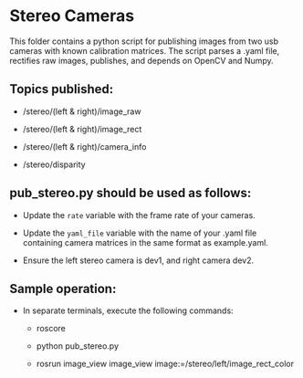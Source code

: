 # Stereo Cameras

This folder contains a python script for publishing images from two usb cameras with known calibration matrices. The script parses a .yaml file, rectifies raw images, publishes, and depends on OpenCV and Numpy.

## Topics published:

* /stereo/(left & right)/image_raw

* /stereo/(left & right)/image_rect

* /stereo/(left & right)/camera_info

* /stereo/disparity

## pub_stereo.py should be used as follows:

* Update the ``rate`` variable with the frame rate of your cameras.

* Update the ``yaml_file`` variable with the name of your .yaml file containing camera matrices in the same format as example.yaml.

* Ensure the left stereo camera is dev1, and right camera dev2.

## Sample operation:

* In separate terminals, execute the following commands:

  * roscore

  * python pub_stereo.py

  * rosrun image_view image_view image:=/stereo/left/image_rect_color
